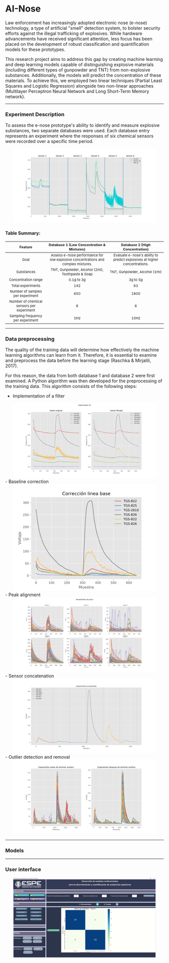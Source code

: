 # AI-Nose

Law enforcement has increasingly adopted electronic nose (e-nose) technology, a type of artificial "smell" detection
system, to bolster
security efforts against the illegal trafficking of explosives. While hardware advancements have received significant
attention, less focus has been placed on the development of robust classification and quantification models for these
prototypes.

This research project aims to address this gap by creating machine learning and deep learning models capable of
distinguishing explosive materials (including different types of gunpowder and TNT) from non-explosive substances.
Additionally, the models will predict the concentration of these materials. To achieve this, we
employed two linear techniques (Partial Least Squares and Logistic Regression) alongside two non-linear approaches
(Multilayer Perceptron Neural Network and Long Short-Term Memory network).

---

### Experiment Description

To assess the e-nose prototype's ability to identify and measure explosive substances, two separate databases were used.
Each database entry represents an experiment where the responses of six chemical sensors were recorded over a specific
time period.

<div style="margin: 0 auto; width: fit-content; text-align: center;">
    <img src="Files\Fig0.svg" style="height:20%;width:90%">
</div>

#### Table Summary:
<table style="font-size: 11px;text-align: center">
<thead>
  <tr>
    <th >Feature</th>
    <th >Database 1 (Low Concentration & Mixtures)</th>
    <th >Database 2 (High Concentration)</th>
  </tr>
</thead>
<tbody>
  <tr>
    <td >Goal</td>
    <td >Assess e-nose performance for low explosive concentrations and complex mixtures.</td>
    <td >Evaluate e-nose's ability to predict explosives at higher concentrations.</td>
  </tr>
  <tr>
    <td >Substances</td>
    <td >TNT, Gunpowder, Alcohol (2ml), Toothpaste & Soap</td>
    <td >TNT, Gunpowder, Alcohol (1ml)</td>
  </tr>
  <tr>
    <td >Concentration range</td>
    <td >0.1g to 3g</td>
    <td >3g to 5g</td>
  </tr>
  <tr>
    <td >Total experiments</td>
    <td >142</td>
    <td >63</td>
  </tr>
  <tr>
    <td >Number of samples per experiment</td>
    <td >650</td>
    <td >1800</td>
  </tr>
  <tr>
    <td >Number of chemical sensors per experiment</td>
    <td >6</td>
    <td >6</td>
  </tr>
  <tr>
    <td >Sampling frequency per experiment</td>
    <td >1Hz</td>
    <td >10Hz</td>
  </tr>
  </tbody>
</table>

---

### Data preprocessing 

The quality of the training data will determine how effectively the machine learning algorithms can learn from it. Therefore, it is essential to examine and preprocess the data before the learning stage (Raschka & Mirjalili, 2017).

For this reason, the data from both database 1 and database 2 were first examined. A Python algorithm was then developed for the preprocessing of the training data. This algorithm consists of the following steps:

- Implementation of a filter
<div style="margin: 0 auto; width: fit-content; text-align: center;">
    <img src="Files\Fig1.svg" style="height:20%;width:90%">
</div>
- Baseline correction
<div style="margin: 0 auto; width: fit-content; text-align: center;">
    <img src="Files\Fig2.svg" style="height:20%;width:90%">
</div>
- Peak alignment
<div style="margin: 0 auto; width: fit-content; text-align: center;">
    <img src="Files\Fig3.svg" style="height:20%;width:90%">
</div>
- Sensor concatenation
<div style="margin: 0 auto; width: fit-content; text-align: center;">
    <img src="Files\Fig4.svg" style="height:20%;width:90%">
</div>
- Outlier detection and removal
<div style="margin: 0 auto; width: fit-content; text-align: center;">
    <img src="Files\Fig5.svg" style="height:20%;width:90%">
</div>

---

### Models

---

### User interface

<div style="margin: 0 auto; width: fit-content; text-align: center;">
    <img src="Files\HMI.svg" style="height:20%;width:90%">
</div>
